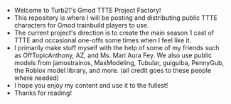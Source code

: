 - Welcome to Turb21's Gmod TTTE Project Factory!
- This repository is where I will be posting and distributing public TTTE characters for Gmod trainbuild players to use.
- The current project's direction is to create the main season 1 cast of TTTE and occasional one-offs some times when I feel like it.
- I primarily make stuff myself with the help of some of my friends such as OffTopicAnthony, AZ, and Ms. Mari Aura Fey. We also use public models from jamostrainos, MaxModeling, Tubular, guiguiba, PennyGub, the Roblox model library, and more. (all credit goes to these people where needed)
- I hope you enjoy my content and use it to the fullest!
- Thanks for reading!
